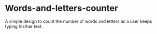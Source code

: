 # Words-and-letters-counter
A simple design to count the number of words and letters as a user keeps typing his/her text.
